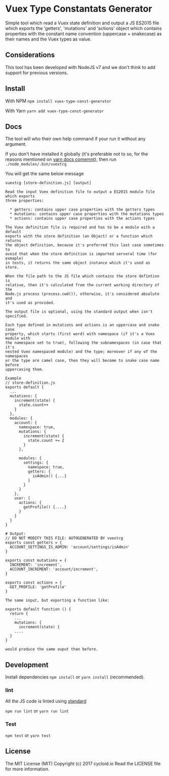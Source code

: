 Vuex Type Constantats Generator
===============================

Simple tool which read a Vuex state definition and output a JS ES2015 file which exports the 'getters', 'mutations' and 'actions' object which contains properties with the constant name convention (uppercase + snakecase) as their names and the Vuex types as value.

## Considerations

This tool has been developed with NodeJS v7 and we don't think to add support for previous versions.

## Install

With NPM
`npm install vuex-type-const-generator`

With Yarn
`yarn add vuex-type-const-generator`

## Docs

The tool will who their own help command if your run it without any argument.

If you don't have installed it globally (it's preferable not to so, for the reasons mentioned on [yarn docs comemnt](https://yarnpkg.com/en/docs/cli/add#toc-caveats)), then run `./node_modules/.bin/vuextcg`

You will get the same below message

```
vuextcg [store-definition.js] [output]

Read the input Vuex definition file to output a ES2015 module file which exports
three properties:

  * getters: contains upper case properties with the getters types
  * mutations: contains upper case properties with the mutations types
  * actions: contains upper case properties with the actions types

The Vuex definition file is required and has to be a module with a default
exports with the store definition (an Object) or a function which returns
the object definition, because it's preferred this last case sometimes to
avoid that when the store definition is imported serveral time (for exmaple)
in tests, it returns the same object instance which it's used as store.

When the file path to the JS file which contains the store defintion is
relative, then it's calculated from the current working directory of the
Node.js process (process.cwd()), otherwise, it's considered absolute and
it's used as provided.

The output file is optional, using the standard output when isn't specified.

Each type defined in mutations and actions is an uppercase and snake case
property, which starts (first word) with namespace (if it's a Vuex module with
the namespace set to true), following the subnamespaces (in case that it's
nested Vuex namespaced module) and the type; moreover if any of the namespaces
or the type are camel case, then they will become to snake case name before
uppercasing them.

Example
// store-definition.js
exports default {
  ...
  mutations: {
    increment(state) {
      state.count++
    }
  },
  modules: {
    account: {
      namespace: true,
      mutations: {
        increment(state) {
          state.count += 2
        }
      },

      modules: {
        settings: {
          namespace: true,
          getters: {
            isAdmin() {...}
          }
        }
      }
    },
    user: {
      actions: {
        getProfile() {....}
      }
    }
  }
}

# Output:
// DO NOT MODIFY THIS FILE: AUTOGENERATED BY vuextcg
exports const getters = {
  ACCOUNT_SETTINGS_IS_ADMIN: 'account/settings/isAdmin'
}

exports const mutations = {
  INCREMENT: 'increment',
  ACCOUNT_INCREMENT: 'account/increment',
}

exports const actions = {
  GET_PROFILE: 'getProfile'
}

The same input, but exporting a function like:

exports default function () {
  return {
    ...
    mutations: {
      increment(state) {
    ....
  }
}

would produce the same ouput than before.
```

## Development

Install dependencies `npm install` or `yarn install` (recommended).

### lint
All the JS code is linted using [standard](https://github.com/feross/standard)

`npm run lint` or `yarn run lint`

### Test

`npm test` or `yarn test`

## License

The MIT License (MIT)
Copyright (c) 2017 cycloid.io
Read the LICENSE file for more information.
